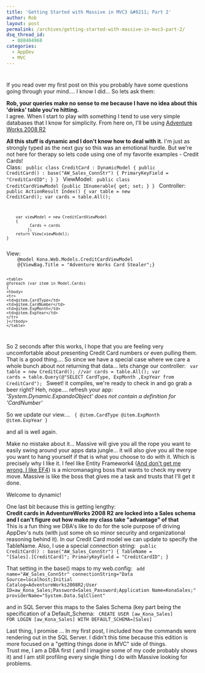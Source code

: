 ```yaml
---
title: 'Getting Started with Massive in MVC3 &#8211; Part 2'
author: Rob
layout: post
permalink: /archives/getting-started-with-massive-in-mvc3-part-2/
dsq_thread_id:
  - 888404968
categories:
  - AppDev
  - MVC
---
```

# 

If you read over my first post on this you probably have some questions going through your mind.... I know I did... So lets ask them:

**Rob, your queries make no sense to me because I have no idea about this 'drinks' table you're hitting.**  
I agree. When I start to play with something I tend to use very simple databases that I know for simplicity. From here on, I'll be using [Adventure Works 2008 R2][1]

 [1]: http://msftdbprodsamples.codeplex.com/releases/view/59211

**All this stuff is dynamic and I don't know how to deal with it.** I'm just as strongly typed as the next guy so this was an emotional hurdle. But we're not here for therapy so lets code using one of my favorite examples - Credit Cards!  
Class:
<code>
	public class CreditCard : DynamicModel
		{  public CreditCard()	: base("AW_Sales_ConnStr")
			{ 
				PrimaryKeyField = "CreditCardID"; 
			}
		}
</code>
ViewModel:
<code>
	public class CreditCardViewModel
		{public IEnumerable<Cards>{ get; set; } }
</code>
Controller:
<code>
	public ActionResult Index()
	{
	      var table = new CreditCard();
	      var cards = table.All();

		var viewModel = new CreditCardViewModel
		{
	          Cards = cards
	         };
		return View(viewModel);
	}
</code>
View:
<code>
	@model Kona.Web.Models.CreditCardViewModel
	@{ViewBag.Title = "Adventure Works Card Stealer";}

	<table>
	@foreach (var item in Model.Cards)
	{
	<tbody>
	<tr>
	<td>@item.CardType</td>
	<td>@item.CardNumber</td>
	<td>@item.ExpMonth</td>
	<td>@item.ExpYear</td>
	</tr>
	}</tbody>
	</table>
</code>

So 2 seconds after this works, I hope that you are feeling very uncomfortable about presenting Credit Card numbers or even pulling them. That is a good thing.... So since we have a special case where we care a whole bunch about not returning that data... lets change our controller:
<code>
	var table = new CreditCard();
	//var cards = table.All();
	var cards = table.Query(@"SELECT CardType, ExpMonth ,ExpYear from CreditCard");
</code>
Sweet! it compiles, we're ready to check in and go grab a beer right? Heh, nope.... refresh your app:  
*'System.Dynamic.ExpandoObject' does not contain a definition for 'CardNumber'*

So we update our view....
<code>
	{
	@item.CardType
	@item.ExpMonth
	@item.ExpYear
	}
</code>

and all is well again. 

Make no mistake about it... Massive will give you all the rope you want to easily swing around your apps data jungle... it will also give you all the rope you want to hang yourself if that is what you choose to do with it. Which is precisely why I like it. I feel like Entity Framework4 ([And don't get me wrong, I like EF4][3]) is a micromanaging boss that wants to check my every move. Massive is like the boss that gives me a task and trusts that I'll get it done.

 [3]: http://thisdeveloperslife.com/post/1-0-8-motivation

Welcome to dynamic!

One last bit because this is getting lengthy:  
**Credit cards in AdventureWorks 2008 R2 are locked into a Sales schema and I can't figure out how make my class take "advantage" of that**  
This is a fun thing we DBA's like to do for the sole purpose of driving AppDev's nuts (with just some oh so minor security and organizational reasoning behind it). In our Credit Card model we can update to specify the TableName. Also, I use a special connection string:
<code>
	public CreditCard() : base("AW_Sales_ConnStr")
			{ 
				TableName = "[Sales].[CreditCard]";
				PrimaryKeyField = "CreditCardID"; 
			}
</code>

That setting in the base() maps to my web.config:
<code>
	add name="AW_Sales_ConnStr" connectionString="Data Source=localhost;Initial Catalog=AdventureWorks2008R2;User ID=aw_Kona_Sales;Password=Sales_Password;Application Name=KonaSales;" providerName="System.Data.SqlClient"
</code>

and in SQL Server this maps to the Sales Schema (key part being the specification of a Default_Schema:
<code>
	CREATE USER [aw_Kona_Sales] FOR LOGIN [aw_Kona_Sales] WITH DEFAULT_SCHEMA=[Sales]
</code>

Last thing, I promise ... In my first post, I included how the commands were rendering out in the SQL Server. I didn't this time because this edition is more focused on a "getting things done in MVC" side of things.  
Trust me, I am a DBA first ( and I imagine some of my code probably shows it) and I am still profiling every single thing I do with Massive looking for problems.